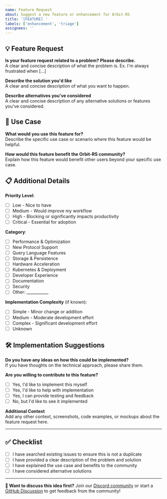 ```yaml
---
name: Feature Request
about: Suggest a new feature or enhancement for Orbit-RS
title: '[FEATURE] '
labels: ['enhancement', 'triage']
assignees: ''
---
```


## 💡 Feature Request

**Is your feature request related to a problem? Please describe.**  
A clear and concise description of what the problem is. Ex. I'm always frustrated when [...]

**Describe the solution you'd like**  
A clear and concise description of what you want to happen.

**Describe alternatives you've considered**  
A clear and concise description of any alternative solutions or features you've considered.

## 🎯 Use Case

**What would you use this feature for?**  
Describe the specific use case or scenario where this feature would be helpful.

**How would this feature benefit the Orbit-RS community?**  
Explain how this feature would benefit other users beyond your specific use case.

## 📋 Additional Details

**Priority Level**:
- [ ] Low - Nice to have
- [ ] Medium - Would improve my workflow
- [ ] High - Blocking or significantly impacts productivity
- [ ] Critical - Essential for adoption

**Category**:
- [ ] Performance & Optimization
- [ ] New Protocol Support
- [ ] Query Language Features
- [ ] Storage & Persistence
- [ ] Hardware Acceleration
- [ ] Kubernetes & Deployment
- [ ] Developer Experience
- [ ] Documentation
- [ ] Security
- [ ] Other: ___________

**Implementation Complexity** (if known):
- [ ] Simple - Minor change or addition
- [ ] Medium - Moderate development effort
- [ ] Complex - Significant development effort
- [ ] Unknown

## 🛠️ Implementation Suggestions

**Do you have any ideas on how this could be implemented?**  
If you have thoughts on the technical approach, please share them.

**Are you willing to contribute to this feature?**
- [ ] Yes, I'd like to implement this myself
- [ ] Yes, I'd like to help with implementation
- [ ] Yes, I can provide testing and feedback
- [ ] No, but I'd like to see it implemented

**Additional Context**  
Add any other context, screenshots, code examples, or mockups about the feature request here.

---

## ✅ Checklist

- [ ] I have searched existing issues to ensure this is not a duplicate
- [ ] I have provided a clear description of the problem and solution
- [ ] I have explained the use case and benefits to the community
- [ ] I have considered alternative solutions

---

**💭 Want to discuss this idea first?** Join our [Discord community](https://discord.gg/orbit-rs) or start a [GitHub Discussion](https://github.com/TuringWorks/orbit-rs/discussions) to get feedback from the community!